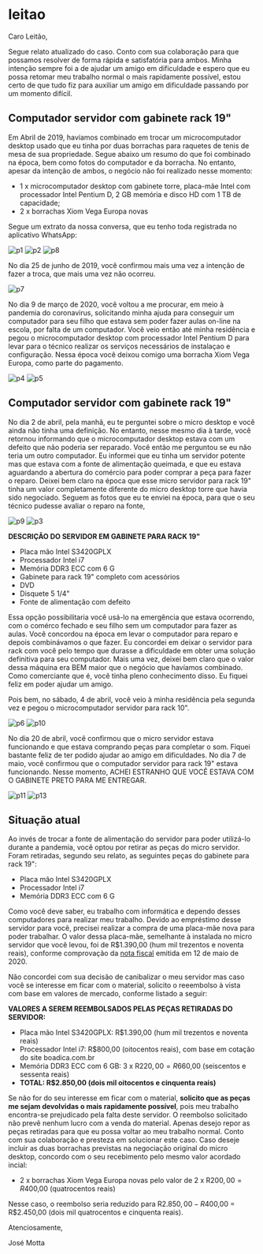 # leitao
Caro Leitão,

Segue relato atualizado do caso. Conto com sua colaboração para que possamos resolver de forma rápida e satisfatória para ambos. Minha intenção sempre foi a de ajudar um amigo em dificuldade e espero que eu possa retomar meu trabalho normal o mais rapidamente possível, estou certo de que tudo fiz para auxiliar um amigo em dificuldade passando por um momento difícil.

## Computador servidor com gabinete rack 19"

Em Abril de 2019, havíamos combinado em trocar um microcomputador desktop usado que eu tinha por duas borrachas para raquetes de tenis de mesa de sua propriedade. Segue abaixo um resumo do que foi combinado na época, bem como fotos do computador e da borracha. No entanto, apesar da intenção de ambos, o negócio não foi realizado nesse momento:

- 1 x microcomputador desktop com gabinete torre, placa-mãe Intel com processador Intel Pentium D, 2 GB memória e disco HD com 1 TB de capacidade;
- 2 x borrachas Xiom Vega Europa novas

Segue um extrato da nossa conversa, que eu tenho toda registrada no aplicativo WhatsApp:

![p1](https://user-images.githubusercontent.com/86032/87878519-182ea980-c9bb-11ea-8f68-41013b544f16.jpg)
![p2](https://user-images.githubusercontent.com/86032/87878520-18c74000-c9bb-11ea-8d3e-318b02ba9881.jpg)
![p8](https://user-images.githubusercontent.com/86032/87879049-92acf880-c9be-11ea-8095-e54db2931763.jpg)

No dia 25 de junho de 2019, você confirmou mais uma vez a intenção de fazer a troca, que mais uma vez não ocorreu.

![p7](https://user-images.githubusercontent.com/86032/87878795-f9c9ad80-c9bc-11ea-80b0-6ac3a842af22.jpg)

No dia 9 de março de 2020, você voltou a me procurar, em meio à pandemia do coronavirus, solicitando minha ajuda para conseguir um computador para seu filho que estava sem poder fazer aulas on-line na escola, por falta de um computador. Você veio então até minha residência e pegou o microcomputador desktop com processador Intel Pentium D para levar para o técnico realizar os serviços necessários de instalaçao e configuração. Nessa época você deixou comigo uma borracha Xiom Vega Europa, como parte do pagamento.

![p4](https://user-images.githubusercontent.com/86032/87878656-0ef20c80-c9bc-11ea-8205-ce8f3c3bb8a1.jpg)
![p5](https://user-images.githubusercontent.com/86032/87878658-11ecfd00-c9bc-11ea-8077-e0a8a5850db2.jpg)

## Computador servidor com gabinete rack 19"

No dia 2 de abril, pela manhã, eu te perguntei sobre o micro desktop e você ainda não tinha uma definição. No entanto, nesse mesmo dia à tarde, você retornou informando que o microcomputador desktop estava com um defeito que não poderia ser reparado. Você então me perguntou se eu não teria um outro computador. Eu informei que eu tinha um servidor potente mas que estava com a fonte de alimentação queimada, e que eu estava aguardando a abertura do comércio para poder comprar a peça para fazer o reparo. Deixei bem claro na época que esse micro servidor para rack 19" tinha um valor completamente diferente do micro desktop torre que havia sido negociado. Seguem as fotos que eu te enviei na época, para que o seu técnico pudesse avaliar o reparo na fonte,

![p9](https://user-images.githubusercontent.com/86032/87879901-d5bd9a80-c9c3-11ea-9d09-feb4802a6969.jpg)
![p3](https://user-images.githubusercontent.com/86032/87878672-2630fa00-c9bc-11ea-86b7-74a963f4f12d.jpg)

**DESCRIÇÃO DO SERVIDOR EM GABINETE PARA RACK 19"**
- Placa mão Intel S3420GPLX
- Processador Intel i7
- Memória DDR3 ECC com 6 G
- Gabinete para rack 19" completo com acessórios
- DVD
- Disquete 5 1/4"
- Fonte de alimentação com defeito

Essa opção possibilitaria você usá-lo na emergência que estava ocorrendo, com o comérco fechado e  seu filho sem um computador para fazer as aulas. Você concordou na época em levar o computador para reparo e depois combinávamos o que fazer. Eu concordei em deixar o servidor para rack com você pelo tempo que durasse a dificuldade em obter uma solução definitiva para seu computador. Mais uma vez, deixei bem claro que o valor dessa máquina era BEM maior que o negócio que havíamos combinado. Como comerciante que é, você tinha pleno conhecimento disso. Eu fiquei feliz em poder ajudar um amigo.

Pois bem, no sábado, 4 de abril, você veio à minha residência pela segunda vez e pegou o microcomputador servidor para rack 10".

![p6](https://user-images.githubusercontent.com/86032/87878660-187b7480-c9bc-11ea-934d-cdf661038d56.jpg)
![p10](https://user-images.githubusercontent.com/86032/87880291-f9ceab00-c9c6-11ea-8174-f0ace28d03fe.jpg)

No dia 20 de abril, você confirmou que o micro servidor estava funcionando e que estava comprando peças para completar o som. Fiquei bastante feliz de ter podido ajudar ao amigo em dificuldades. No dia 7 de maio, você confirmou que o computador servidor para rack 19" estava funcionando. Nesse momento, ACHEI ESTRANHO QUE VOCÊ ESTAVA COM O GABINETE PRETO PARA ME ENTREGAR.

![p11](https://user-images.githubusercontent.com/86032/87880593-3ac7bf00-c9c9-11ea-885a-3388fec266b9.jpg)
![p13](https://user-images.githubusercontent.com/86032/87880825-3b615500-c9cb-11ea-9353-0ecf94ea5163.jpg)




## Situação atual

Ao invés de trocar a fonte de alimentação do servidor para poder utilizá-lo durante a pandemia, você optou por retirar as peças do micro servidor. Foram retiradas, segundo seu relato, as seguintes peças do gabinete para rack 19":

- Placa mão Intel S3420GPLX
- Processador Intel i7
- Memória DDR3 ECC com 6 G

Como você deve saber, eu trabalho com informática e dependo desses computadores para realizar meu trabalho. Devido ao empréstimo desse servidor para você, precisei realizar a compra de uma placa-mãe nova para poder trabalhar. O valor dessa placa-mãe, semelhante à instalada no micro servidor que você levou, foi de R$1.390,00 (hum mil trezentos e noventa reais), conforme comprovação da [nota fiscal](Scan%2019%20Jul%202020%2014_43.pdf) emitida em 12 de maio de 2020.

Não concordei com sua decisão de canibalizar o meu servidor mas caso você se interesse em ficar com o material, solicito o reeembolso à vista com base em valores de mercado, conforme listado a seguir:

**VALORES A SEREM REEMBOLSADOS PELAS PEÇAS RETIRADAS DO SERVIDOR:**

- Placa mão Intel S3420GPLX: R$1.390,00 (hum mil trezentos e noventa reais)
- Processador Intel i7: R$800,00 (oitocentos reais), com base em cotação do site boadica.com.br
- Memória DDR3 ECC com 6 GB: 3 x R$220,00 = R$660,00 (seiscentos e sessenta reais)
- **TOTAL: R$2.850,00 (dois mil oitocentos e cinquenta reais)**

Se não for do seu interesse em ficar com o material, **solicito que as peças me sejam devolvidas o mais rapidamente possível**, pois meu trabalho encontra-se prejudicado pela falta deste servidor. O reembolso solicitado não prevê nenhum lucro com a venda do material. Apenas desejo repor as peças retiradas para que eu possa voltar ao meu trabalho normal. Conto com sua colaboração e presteza em solucionar este caso. Caso deseje incluir as duas borrachas previstas na negociação original do micro desktop, concordo com o seu recebimento pelo mesmo valor acordado incial:

- 2 x borrachas Xiom Vega Europa novas pelo valor de 2 x R$200,00 = R$400,00 (quatrocentos reais)

Nesse caso, o reembolso seria reduzido para R$2.850,00 - R$400,00 = R$2.450,00 (dois mil quatrocentos e cinquenta reais).

Atenciosamente,

José Motta





